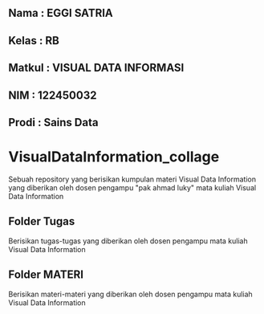 ## Nama : EGGI SATRIA
## Kelas : RB
## Matkul : VISUAL DATA INFORMASI
## NIM : 122450032
## Prodi : Sains Data

# VisualDataInformation_collage
Sebuah repository yang berisikan kumpulan materi Visual Data Information yang diberikan oleh dosen pengampu "pak ahmad luky" mata kuliah Visual Data Information 

## Folder Tugas
Berisikan tugas-tugas yang diberikan oleh dosen pengampu mata kuliah Visual Data Information

## Folder MATERI 
Berisikan materi-materi yang diberikan oleh dosen pengampu mata kuliah Visual Data Information
 

